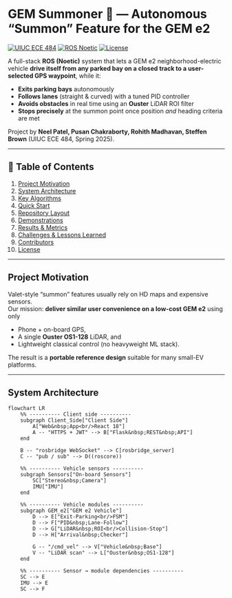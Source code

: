 <!-- ===================================================================== -->
# GEM Summoner 🚗 — Autonomous “Summon” Feature for the GEM e2
[![UIUC ECE 484](https://img.shields.io/badge/Course-ECE%20484-orange)](https://ece.illinois.edu/)
[![ROS Noetic](https://img.shields.io/badge/ROS-Noetic-blue)](http://wiki.ros.org/noetic)
[![License](https://img.shields.io/badge/License-Academic-lightgrey)](#license)

A full-stack **ROS (Noetic)** system that lets a GEM e2 neighborhood-electric vehicle **drive itself from any parked bay on a closed track to a user-selected GPS waypoint**, while it:

* **Exits parking bays** autonomously  
* **Follows lanes** (straight & curved) with a tuned PID controller  
* **Avoids obstacles** in real time using an **Ouster** LiDAR ROI filter  
* **Stops precisely** at the summon point once position *and* heading criteria are met  

Project by **Neel Patel, Pusan Chakraborty, Rohith Madhavan, Steffen Brown** (UIUC ECE 484, Spring 2025).

---

## 📑 Table of Contents
1. [Project Motivation](#project-motivation)  
2. [System Architecture](#system-architecture)  
3. [Key Algorithms](#key-algorithms)  
4. [Quick Start](#quick-start)  
5. [Repository Layout](#repository-layout)  
6. [Demonstrations](#demonstrations)  
7. [Results & Metrics](#results--metrics)  
8. [Challenges & Lessons Learned](#challenges--lessons-learned)  
9. [Contributors](#contributors)  
10. [License](#license)  

---

## Project Motivation
Valet-style “summon” features usually rely on HD maps and expensive sensors.  
Our mission: **deliver similar user convenience on a low-cost GEM e2** using only

* Phone + on-board GPS,  
* A single **Ouster OS1-128** LiDAR, and  
* Lightweight classical control (no heavyweight ML stack).  

The result is a **portable reference design** suitable for many small-EV platforms.

---

## System Architecture

```mermaid
flowchart LR
    %% ---------- Client side ----------
    subgraph Client_Side["Client Side"]
        A["Web&nbsp;App<br/>React 18"]
        A -- "HTTPS + JWT" --> B["Flask&nbsp;REST&nbsp;API"]
    end

    B -- "rosbridge WebSocket" --> C[rosbridge_server]
    C -- "pub / sub" --> D((roscore))

    %% ---------- Vehicle sensors ----------
    subgraph Sensors["On-board Sensors"]
        SC["Stereo&nbsp;Camera"]
        IMU["IMU"]
    end

    %% ---------- Vehicle modules ----------
    subgraph GEM_e2["GEM e2 Vehicle"]
        D --> E["Exit-Parking<br/>FSM"]
        D --> F["PID&nbsp;Lane-Follow"]
        D --> G["LiDAR&nbsp;ROI<br/>Collision-Stop"]
        D --> H["Arrival&nbsp;Checker"]

        G -- "/cmd_vel" --> V["Vehicle&nbsp;Base"]
        V -- "LiDAR scan" --> L["Ouster&nbsp;OS1-128"]
    end

    %% ---------- Sensor → module dependencies ----------
    SC --> E
    IMU --> E
    SC --> F




